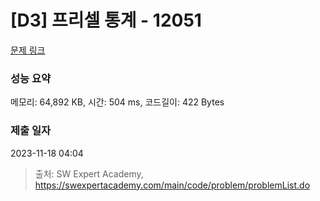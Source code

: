 # [D3] 프리셀 통계 - 12051 

[문제 링크](https://swexpertacademy.com/main/code/problem/problemDetail.do?contestProbId=AXmwMidaSLIDFARX) 

### 성능 요약

메모리: 64,892 KB, 시간: 504 ms, 코드길이: 422 Bytes

### 제출 일자

2023-11-18 04:04



> 출처: SW Expert Academy, https://swexpertacademy.com/main/code/problem/problemList.do